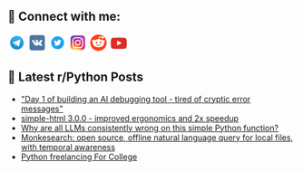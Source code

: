 ## 🔎 Connect with me:
[<img src="https://github.com/bullbesh/bullbesh/blob/main/images/Telegram.png" width="32" height="32" />](https://t.me/bullbesh)
[<img src="https://github.com/bullbesh/bullbesh/blob/main/images/VK.png" width="32" height="32" />](https://vk.com/bullbesh)
[<img src="https://github.com/bullbesh/bullbesh/blob/main/images/Twitter.png" width="32" height="32" />](https://twitter.com/bullbesh1)
[<img src="https://github.com/bullbesh/bullbesh/blob/main/images/Instagram.png" width="32" height="32" />](https://www.instagram.com/bullbesh)
[<img src="https://github.com/bullbesh/bullbesh/blob/main/images/Reddit.png" width="32" height="32" />](https://www.reddit.com/user/bullbesh)
[<img src="https://github.com/bullbesh/bullbesh/blob/main/images/YouTube.png" width="32" height="32" />](https://www.youtube.com/channel/UCtfjRs6uzgq5mfm8S06WTcg)

## 📕 Latest r/Python Posts
<!-- BLOG-POST-LIST:START -->
- [&quot;Day 1 of building an AI debugging tool - tired of cryptic error messages&quot;](https://www.reddit.com/r/Python/comments/1mwdf5g/day_1_of_building_an_ai_debugging_tool_tired_of/)
- [simple-html 3.0.0 - improved ergonomics and 2x speedup](https://www.reddit.com/r/Python/comments/1mwc0to/simplehtml_300_improved_ergonomics_and_2x_speedup/)
- [Why are all LLMs consistently wrong on this simple Python function?](https://www.reddit.com/r/Python/comments/1mwbtxr/why_are_all_llms_consistently_wrong_on_this/)
- [Monkesearch: open source, offline natural language query for local files, with temporal awareness](https://www.reddit.com/r/Python/comments/1mw776v/monkesearch_open_source_offline_natural_language/)
- [Python freelancing For College](https://www.reddit.com/r/Python/comments/1mw65r2/python_freelancing_for_college/)
<!-- BLOG-POST-LIST:END -->
